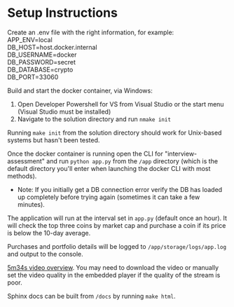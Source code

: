 # Setup Instructions
Create an .env file with the right information, for example:  
APP_ENV=local  
DB_HOST=host.docker.internal  
DB_USERNAME=docker  
DB_PASSWORD=secret  
DB_DATABASE=crypto  
DB_PORT=33060  

Build and start the docker container, via Windows:
1. Open Developer Powershell for VS from Visual Studio or the start menu (Visual Studio must be installed)
2. Navigate to the solution directory and run `nmake init`

Running `make init` from the solution directory should work for Unix-based systems but hasn't been tested.

Once the docker container is running open the CLI for "interview-assessment" and run `python app.py` from the `/app` 
directory (which is the default directory you'll enter when launching the docker CLI with most methods).
- Note: If you initially get a DB connection error verify the DB has loaded up completely before trying again (sometimes it can
take a few minutes).

The application will run at the interval set in `app.py` (default once an hour). It will check the top three coins by market cap and
purchase a coin if its price is below the 10-day average.

Purchases and portfolio details will be logged to `/app/storage/logs/app.log` and output to the console.

[5m34s video overview](https://drive.google.com/file/d/1lgHkBNaz2__Q-BPsPHr9gpaMJs3s-2UL/view?usp=drivesdk). You may need to download the video or manually set the video quality in the embedded player if the quality 
of the stream is poor.

Sphinx docs can be built from `/docs` by running `make html`.